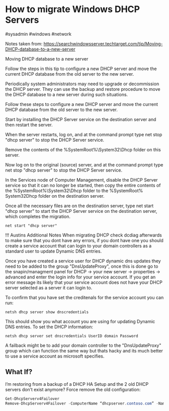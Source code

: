 # How to migrate Windows DHCP Servers
#sysadmin #windows #network 

Notes taken from: https://searchwindowsserver.techtarget.com/tip/Moving-DHCP-database-to-a-new-server

Moving DHCP database to a new server

Follow the steps in this tip to configure a new DHCP server and move the current DHCP database from the old server to the new server.

Periodically system administrators may need to upgrade or decommission the DHCP server. They can use the backup and restore procedure to move the DHCP database to a new server during such situations.

Follow these steps to configure a new DHCP server and move the current DHCP database from the old server to the new server.

Start by installing the DHCP Server service on the destination server and then restart the server.

When the server restarts, log on, and at the command prompt type net stop "dhcp server" to stop the DHCP Server service.

Remove the contents of the %SystemRoot%\System32\Dhcp folder on this server.

Now log on to the original (source) server, and at the command prompt type net stop "dhcp server" to stop the DHCP Server service.

In the Services node of Computer Management, disable the DHCP Server service so that it can no longer be started, then copy the entire contents of the %SystemRoot%\System32\Dhcp folder to the %SystemRoot% System32Dhcp folder on the destination server.

Once all the necessary files are on the destination server, type net start "dhcp server" to start the DHCP Server service on the destination server, which completes the migration.
```
net start "dhcp server"
```

!!! Austins Additional Notes
When migrating DHCP check dcdiag afterwards to make sure that you dont have any errors, if you dont have one you should create a service account that can login to your domain controllers as a standard user to update Dynamic DNS entries.

Once you have created a service user for DHCP dynamic dns updates they need to be added to the group "DnsUpdateProxy", once this is done go to the snapin/managment panel for DHCP -> your new server -> properties -> advanced and enter the login info for your service account.  If you get an error message its likely that your service account does not have your DHCP server selected as a server it can login to.

To confirm that you have set the creditenals for the service account you can run:
```
netsh dhcp server show dnscredentials
```

This should show you what account you are using for updating Dynamic DNS entries.  To set the DHCP information:
```
netsh dhcp server set dnscredentials UserID domain Password
```



A failback might be to add your domain controller to the "DnsUpdateProxy" group which can function the same way but thats hacky and its much better to use a service account as microsoft specifies.

## What If?
I’m restoring from a backup of a DHCP HA Setup and the 2 old DHCP servers don’t exist anymore?
Force remove the old configuration:
```powershell
Get-DhcpServerv4Failover
Remove-DhcpServerv4Failover -ComputerName “dhcpserver.contoso.com” -Name “SFO-SIN-Failover”
```

